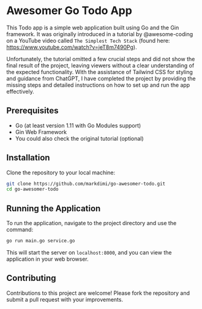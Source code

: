 # Awesomer Go Todo App

This Todo app is a simple web application built using Go and the Gin framework. It was originally introduced in a tutorial by @awesome-coding on a YouTube video called `The Simplest Tech Stack` (found here: https://www.youtube.com/watch?v=jeT8m7490Pg). 

Unfortunately, the tutorial omitted a few crucial steps and did not show the final result of the project, leaving viewers without a clear understanding of the expected functionality. With the assistance of Tailwind CSS for styling and guidance from ChatGPT, I have completed the project by providing the missing steps and detailed instructions on how to set up and run the app effectively.

## Prerequisites

- Go (at least version 1.11 with Go Modules support)
- Gin Web Framework
- You could also check the original tutorial (optional)

## Installation

Clone the repository to your local machine:

```bash
git clone https://github.com/markdimi/go-awesomer-todo.git
cd go-awesomer-todo
```

## Running the Application

To run the application, navigate to the project directory and use the command:

```bash
go run main.go service.go
```

This will start the server on `localhost:8000`, and you can view the application in your web browser.

## Contributing

Contributions to this project are welcome! Please fork the repository and submit a pull request with your improvements.